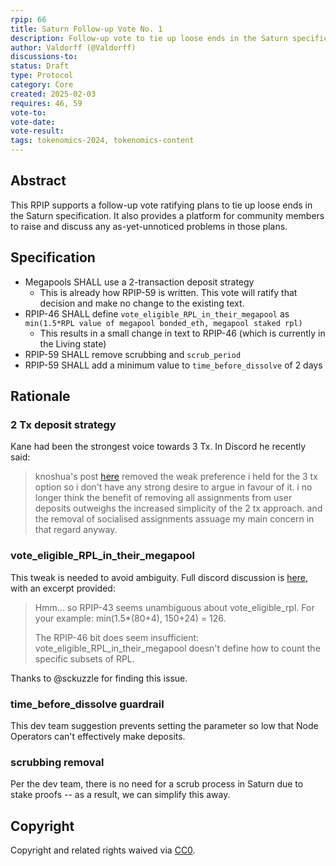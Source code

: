 ```yaml
---
rpip: 66
title: Saturn Follow-up Vote No. 1
description: Follow-up vote to tie up loose ends in the Saturn specification
author: Valdorff (@Valdorff)
discussions-to: 
status: Draft
type: Protocol
category: Core
created: 2025-02-03
requires: 46, 59
vote-to:
vote-date:
vote-result:
tags: tokenomics-2024, tokenomics-content
---
```


## Abstract
This RPIP supports a follow-up vote ratifying plans to tie up loose ends in the Saturn specification. It also provides a platform for community members to raise and discuss any as-yet-unnoticed problems in those plans.

## Specification
- Megapools SHALL use a 2-transaction deposit strategy
  - This is already how RPIP-59 is written. This vote will ratify that decision and make no change to the existing text.
- RPIP-46 SHALL define `vote_eligible_RPL_in_their_megapool` as `min(1.5*RPL value of megapool bonded_eth, megapool staked rpl)`
  - This results in a small change in text to RPIP-46 (which is currently in the Living state)
- RPIP-59 SHALL remove scrubbing and `scrub_period` 
- RPIP-59 SHALL add a minimum value to `time_before_dissolve` of 2 days

## Rationale

### 2 Tx deposit strategy

Kane had been the strongest voice towards 3 Tx. In Discord he recently said:
> knoshua's post [here](https://discord.com/channels/405159462932971535/1215788197842255972/1261344716394463392) removed the weak preference i held for the 3 tx option so i don't have any strong desire to argue in favour of it. i no longer think the benefit of removing all assignments from user deposits outweighs the increased simplicity of the 2 tx approach. and the removal of socialised assignments assuage my main concern in that regard anyway.


### vote_eligible_RPL_in_their_megapool
This tweak is needed to avoid ambiguity. Full discord discussion is [here](https://discord.com/channels/405159462932971535/1215788197842255972/1333479516244410471), with an excerpt provided:
> Hmm... so RPIP-43 seems unambiguous about vote_eligible_rpl. For your example: min(1.5*(80+4), 150+24) = 126.
> 
> The RPIP-46 bit does seem insufficient: vote_eligible_RPL_in_their_megapool doesn't define how to count the specific subsets of RPL.

Thanks to @sckuzzle for finding this issue.

### time_before_dissolve guardrail
This dev team suggestion prevents setting the parameter so low that Node Operators can't effectively make deposits.

### scrubbing removal
Per the dev team, there is no need for a scrub process in Saturn due to stake proofs -- as a result, we can simplify this away.

## Copyright
Copyright and related rights waived via [CC0](https://creativecommons.org/publicdomain/zero/1.0/).